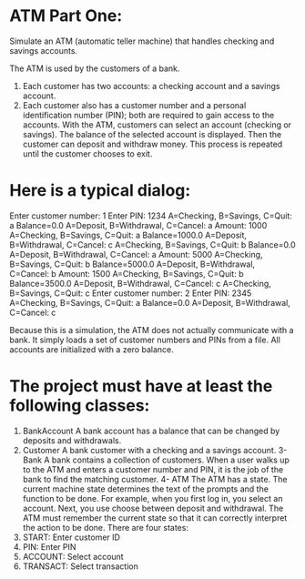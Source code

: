 # ATM Part One:
Simulate an ATM (automatic teller machine) that handles checking
and savings accounts.

The ATM is used by the customers of a bank. 
1) Each customer has two accounts: a checking account and a savings account. 
2) Each customer also has a customer number and a personal identification number (PIN);
both are required to gain access to the accounts. With the ATM, customers can
select an account (checking or savings). The balance of the selected account is displayed. Then
the customer can deposit and withdraw money. This process is repeated until the customer
chooses to exit.


# Here is a typical dialog:

Enter customer number: 1
Enter PIN: 1234
A=Checking, B=Savings, C=Quit: a
Balance=0.0
A=Deposit, B=Withdrawal, C=Cancel: a
Amount: 1000
A=Checking, B=Savings, C=Quit: a
Balance=1000.0
A=Deposit, B=Withdrawal, C=Cancel: c
A=Checking, B=Savings, C=Quit: b
Balance=0.0
A=Deposit, B=Withdrawal, C=Cancel: a
Amount: 5000
A=Checking, B=Savings, C=Quit: b
Balance=5000.0
A=Deposit, B=Withdrawal, C=Cancel: b
Amount: 1500
A=Checking, B=Savings, C=Quit: b
Balance=3500.0
A=Deposit, B=Withdrawal, C=Cancel: c
A=Checking, B=Savings, C=Quit: c
Enter customer number: 2
Enter PIN: 2345
A=Checking, B=Savings, C=Quit: a
Balance=0.0
A=Deposit, B=Withdrawal, C=Cancel: c

Because this is a simulation, the ATM does not actually communicate with a bank. It simply loads
a set of customer numbers and PINs from a file. All accounts are initialized with a zero balance.
# The project must have at least the following classes:
1. BankAccount
A bank account has a balance that can be changed by deposits and withdrawals.
2. Customer
A bank customer with a checking and a savings account.
3- Bank
A bank contains a collection of customers. When a user walks up to the ATM and enters
a customer number and PIN, it is the job of the bank to find the matching customer.
4- ATM
The ATM has a state. The current machine state determines the text of the prompts and
the function to be done. For example, when you first log in, you select an account. Next,
you use choose between deposit and withdrawal. The ATM must remember the current
state so that it can correctly interpret the action to be done. There are four states:
1. START: Enter customer ID
2. PIN: Enter PIN
3. ACCOUNT: Select account
4. TRANSACT: Select transaction
